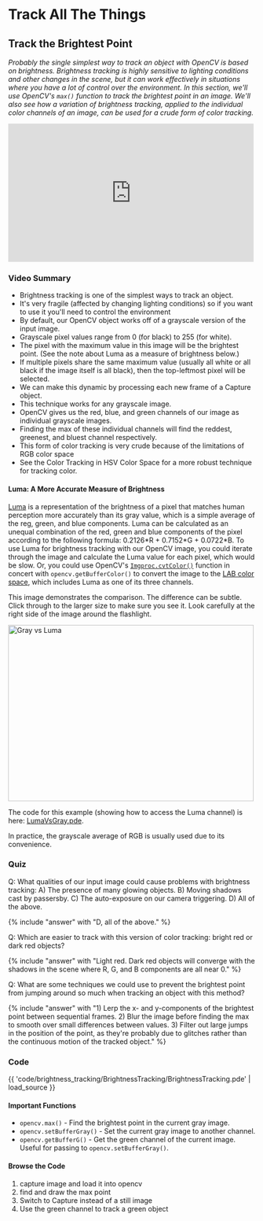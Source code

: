# Track All The Things

## Track the Brightest Point

_Probably the single simplest way to track an object with OpenCV is based on brightness. Brightness tracking is highly sensitive to lighting conditions and other changes in the scene, but it can work effectively in situations where you have a lot of control over the environment. In this section, we'll use OpenCV's <code>max()</code> function to track the brightest point in an image. We'll also see how a variation of brightness tracking, applied to the individual color channels of an image, can be used for a crude form of color tracking._

<iframe src="http://player.vimeo.com/video/69813654" width="500" height="281" frameborder="0" webkitAllowFullScreen mozallowfullscreen allowFullScreen></iframe>

### Video Summary

* Brightness tracking is one of the simplest ways to track an object.
* It's very fragile (affected by changing lighting conditions) so if you want to use it you'll need to control the environment
* By default, our OpenCV object works off of a grayscale version of the input image.
* Grayscale pixel values range from 0 (for black) to 255 (for white).
* The pixel with the maximum value in this image will be the brightest point. (See the note about Luma as a measure of brightness below.)
* If multiple pixels share the same maximum value (usually all white or all black if the image itself is all black), then the top-leftmost pixel will be selected.
* We can make this dynamic by processing each new frame of a Capture object.
* This technique works for any grayscale image.
* OpenCV gives us the red, blue, and green channels of our image as individual grayscale images.
* Finding the max of these individual channels will find the reddest, greenest, and bluest channel respectively.
* This form of color tracking is very crude because of the limitations of RGB color space
* See the Color Tracking in HSV Color Space for a more robust technique for tracking color.

#### Luma: A More Accurate Measure of Brightness

[Luma](http://en.wikipedia.org/wiki/Luma_%28video%29) is a representation of the brightness of a pixel that matches human perception more accurately than its gray value, which is a simple average of the reg, green, and blue components. Luma can be calculated as an unequal combination of the red, green and blue components of the pixel according to the following formula: 0.2126\*R + 0.7152\*G + 0.0722\*B. To use Luma for brightness tracking with our OpenCV image, you could iterate through the image and calculate the Luma value for each pixel, which would be slow. Or, you could use OpenCV's <code>[Imgproc.cvtColor()](http://docs.opencv.org/java/org/opencv/imgproc/Imgproc.html#cvtColor)</code> function in concert with <code>opencv.getBufferColor()</code> to convert the image to the [LAB color space](https://en.wikipedia.org/wiki/Lab_color_space), which includes Luma as one of its three channels.

This image demonstrates the comparison. The difference can be subtle. Click through to the larger size to make sure you see it. Look carefully at the right side of the image around the flashlight.

<a href="http://www.flickr.com/photos/unavoidablegrain/9228785034/" title="Gray vs Luma by atduskgreg, on Flickr"><img src="http://farm3.staticflickr.com/2829/9228785034_39c665d9e9.jpg" width="500" height="358" alt="Gray vs Luma"></a>

The code for this example (showing how to access the Luma channel) is here: [LumaVsGray.pde](https://github.com/atduskgreg/OpenCVPro/blob/library_rename/examples/LumaVsGray/LumaVsGray.pde).

In practice, the grayscale average of RGB is usually used due to its convenience.

### Quiz

Q: What qualities of our input image could cause problems with brightness tracking: A) The presence of many glowing objects. B) Moving shadows cast by passersby. C) The auto-exposure on our camera triggering. D) All of the above.

{% include "answer" with "D, all of the above." %}

Q: Which are easier to track with this version of color tracking: bright red or dark red objects?

{% include "answer" with "Light red. Dark red objects will converge with the shadows in the scene where R, G, and B components are all near 0." %}

Q: What are some techniques we could use to prevent the brightest point from jumping around so much when tracking an object with this method?

{% include "answer" with "1) Lerp the x- and y-components of the brightest point between sequential frames. 2) Blur the image before finding the max to smooth over small differences between values. 3) Filter out large jumps in the position of the point, as they're probably due to glitches rather than the continuous motion of the tracked object." %}

### Code

{{ 'code/brightness_tracking/BrightnessTracking/BrightnessTracking.pde' | load_source }}

#### Important Functions

* <code>opencv.max()</code> - Find the brightest point in the current gray image.
* <code>opencv.setBufferGray()</code> - Set the current gray image to another channel.
* <code>opencv.getBufferG()</code> - Get the green channel of the current image. Useful for passing to <code>opencv.setBufferGray()</code>.

#### Browse the Code

1. capture image and load it into opencv
2. find and draw the max point
3. Switch to Capture instead of a still image
4. Use the green channel to track a green object

